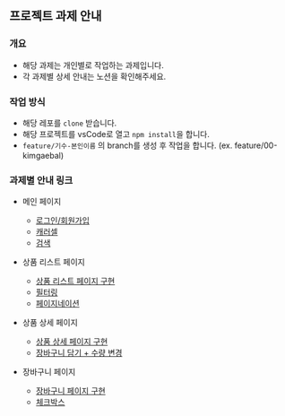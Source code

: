 ## 프로젝트 과제 안내

### 개요
- 해당 과제는 개인별로 작업하는 과제입니다.
- 각 과제별 상세 안내는 노션을 확인해주세요.

### 작업 방식
- 해당 레포를 `clone` 받습니다.
- 해당 프로젝트를 vsCode로 열고 `npm install`을 합니다.
- `feature/기수-본인이름` 의 branch를 생성 후 작업을 합니다. (ex. feature/00-kimgaebal)

### 과제별 안내 링크
- 메인 페이지
  - [로그인/회원가입](https://wecode.notion.site/41731f63832f41ad84a6857c595b9fb3)
  - [캐러셀](https://wecode.notion.site/0b703a5dee1e46d1bb42b6c42606d727)
  - [검색](https://wecode.notion.site/daed2b8de8574c0e988fc16181a4f57e)
  
- 상품 리스트 페이지
  - [상품 리스트 페이지 구현](https://wecode.notion.site/7b36ea985f934231ab1ebb0a71223305)
  - [필터링](https://wecode.notion.site/e2ed9861fa1e4127b49c52b9682ea15e)
  - [페이지네이션](https://wecode.notion.site/30b43d8f2daa46ada4012df8e4634a34)
  
- 상품 상세 페이지
  - [상품 상세 페이지 구현](https://wecode.notion.site/8c4152288cd94f7fa7f4a7aab1521f6a)
  - [장바구니 담기 + 수량 변경](https://wecode.notion.site/041db5c752b74b7d84c100f5cf8dec71)
  
- 장바구니 페이지
  - [장바구니 페이지 구현](https://wecode.notion.site/123b627ea9e44b31a897dde83d837699)
  - [체크박스](https://wecode.notion.site/ac3e7faf3b9447d99895a6cadcb8b438)

